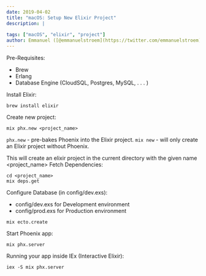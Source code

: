 ```yaml
---
date: 2019-04-02
title: "macOS: Setup New Elixir Project"
description: |
  
tags: ["macOS", "elixir", "project"]
author: Emmanuel ([@emmanuelstroem](https://twitter.com/emmanuelstroem))
---
```


Pre-Requisites:
- Brew
- Erlang
- Database Engine (CloudSQL, Postgres, MySQL, . . . )

Install Elixir:
```
brew install elixir
```

Create new project:
```
mix phx.new <project_name>
```

`phx.new` - pre-bakes Phoenix into the Elixir project. 
`mix new` - will only create an Elixir project without Phoenix.

This will create an elixir project in the current directory with the given name <project_name>
Fetch Dependencies:
```
cd <project_name>
mix deps.get
```

Configure Database (in config/dev.exs):	
- config/dev.exs for Development environment	
- config/prod.exs for Production environment

```
mix ecto.create
```

Start Phoenix app:
```
mix phx.server
```

Running your app inside IEx (Interactive Elixir):
```
iex -S mix phx.server
```

